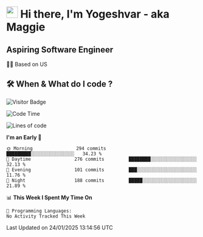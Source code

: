<h1><img src="https://emojis.slackmojis.com/emojis/images/1531849430/4246/blob-sunglasses.gif?1531849430" width="30"/> Hi there, I'm Yogeshvar - aka Maggie</h1>

## Aspiring Software Engineer
🏂🏻  Based on US 

## 🛠 When & What do I code ?  

![Visitor Badge](https://visitor-badge.feriirawann.repl.co?username=yogeshvar&repo=yogeshvar&label=Visitors&style=plastic&color=%23457BFF&contentType=svg)

<!--START_SECTION:waka-->
![Code Time](http://img.shields.io/badge/Code%20Time-2%2C919%20hrs%2051%20mins-blue)

![Lines of code](https://img.shields.io/badge/From%20Hello%20World%20I%27ve%20Written-3.8%20million%20lines%20of%20code-blue)

**I'm an Early 🐤** 

```text
🌞 Morning                294 commits         █████████░░░░░░░░░░░░░░░░   34.23 % 
🌆 Daytime                276 commits         ████████░░░░░░░░░░░░░░░░░   32.13 % 
🌃 Evening                101 commits         ███░░░░░░░░░░░░░░░░░░░░░░   11.76 % 
🌙 Night                  188 commits         █████░░░░░░░░░░░░░░░░░░░░   21.89 % 
```


📊 **This Week I Spent My Time On** 

```text
💬 Programming Languages: 
No Activity Tracked This Week
```


 Last Updated on 24/01/2025 13:14:56 UTC
<!--END_SECTION:waka-->
